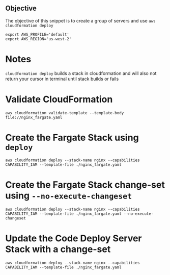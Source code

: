 ## Objective
The objective of this snippet is to create a group of servers and use `aws cloudformation deploy`

```
export AWS_PROFILE='default'
export AWS_REGION='us-west-2'
```

# Notes
`cloudformation deploy` builds a stack in cloudformation and will also not return your cursor in terminal until stack builds or fails

# Validate CloudFormation
`aws cloudformation validate-template --template-body file://nginx_fargate.yaml`

# Create the Fargate Stack using `deploy`
`aws cloudformation deploy --stack-name nginx --capabilities CAPABILITY_IAM --template-file ./nginx_fargate.yaml`

# Create the Fargate Stack change-set using `--no-execute-changeset`
`aws cloudformation deploy --stack-name nginx --capabilities CAPABILITY_IAM --template-file ./nginx_fargate.yaml --no-execute-changeset`

# Update the Code Deploy Server Stack with a change-set
`aws cloudformation deploy --stack-name nginx --capabilities CAPABILITY_IAM --template-file ./nginx_fargate.yaml`
